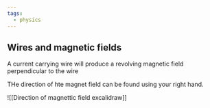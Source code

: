 ```yaml
---
tags:
  - physics
---
```

## Wires and magnetic fields
A current carrying wire will produce a revolving magnetic field perpendicular to the wire 



THe direction of hte magnet field can be found using your right hand. 

![[Direction of magnettic field excalidraw]]